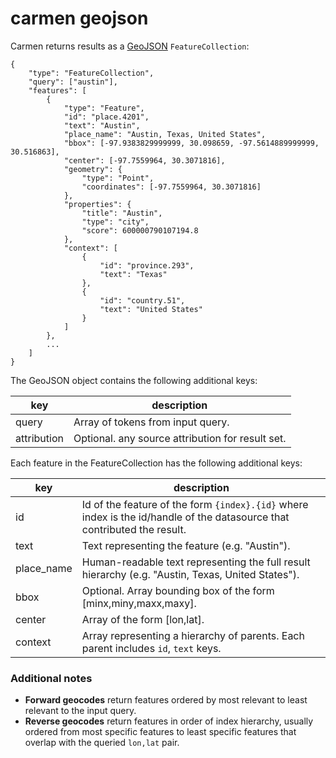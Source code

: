 carmen geojson
==============
Carmen returns results as a [GeoJSON](http://geojson.org/) `FeatureCollection`:

    {
        "type": "FeatureCollection",
        "query": ["austin"],
        "features": [
            {
                "type": "Feature",
                "id": "place.4201",
                "text": "Austin",
                "place_name": "Austin, Texas, United States",
                "bbox": [-97.9383829999999, 30.098659, -97.5614889999999, 30.516863],
                "center": [-97.7559964, 30.3071816],
                "geometry": {
                    "type": "Point",
                    "coordinates": [-97.7559964, 30.3071816]
                },
                "properties": {
                    "title": "Austin",
                    "type": "city",
                    "score": 600000790107194.8
                },
                "context": [
                    {
                        "id": "province.293",
                        "text": "Texas"
                    },
                    {
                        "id": "country.51",
                        "text": "United States"
                    }
                ]
            },
            ...
        ]
    }

The GeoJSON object contains the following additional keys:

key | description
--- | ---
query | Array of tokens from input query.
attribution | Optional. any source attribution for result set.

Each feature in the FeatureCollection has the following additional keys:

key | description
--- | ---
id | Id of the feature of the form `{index}.{id}` where index is the id/handle of the datasource that contributed the result.
text | Text representing the feature (e.g. "Austin").
place_name | Human-readable text representing the full result hierarchy (e.g. "Austin, Texas, United States").
bbox | Optional. Array bounding box of the form [minx,miny,maxx,maxy].
center | Array of the form [lon,lat].
context | Array representing a hierarchy of parents. Each parent includes `id`, `text` keys.

### Additional notes

- **Forward geocodes** return features ordered by most relevant to least relevant to the input query.
- **Reverse geocodes** return features in order of index hierarchy, usually ordered from most specific features to least specific features that overlap with the queried `lon,lat` pair.

